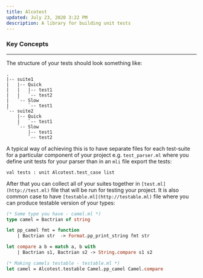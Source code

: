 ```yaml
---
title: Alcotest
updated: July 23, 2020 3:22 PM
description: A library for building unit tests
---
```


### Key Concepts

---

The structure of your tests should look something like: 

```
.
|-- suite1
|   |-- Quick
|   |   |-- test1
|   |   `-- test2
|   `-- Slow
|       `-- test1
`-- suite2
    |-- Quick
    |   `-- test1
    `-- Slow
        |-- test1
        `-- test2
```

A typical way of achieving this is to have separate files for each test-suite for a particular component of your project e.g. `test_parser.ml` where you define unit tests for your parser than in an `mli` file export the tests: 

```
val tests : unit Alcotest.test_case list
```

After that you can collect all of your suites together in `[test.ml](http://test.ml)` file that will be run for testing your project. It is also common case to have `[testable.ml](http://testable.ml)` file where you can produce testable version of your types: 

```ocaml
(* Some type you have - camel.ml *)
type camel = Bactrian of string 

let pp_camel fmt = function
	| Bactrian str  -> Format.pp_print_string fmt str 

let compare a b = match a, b with 
	| Bactrian s1, Bactrian s2 -> String.compare s1 s2

(* Making camels testable - testable.ml *) 
let camel = Alcotest.testable Camel.pp_camel Camel.compare
```
